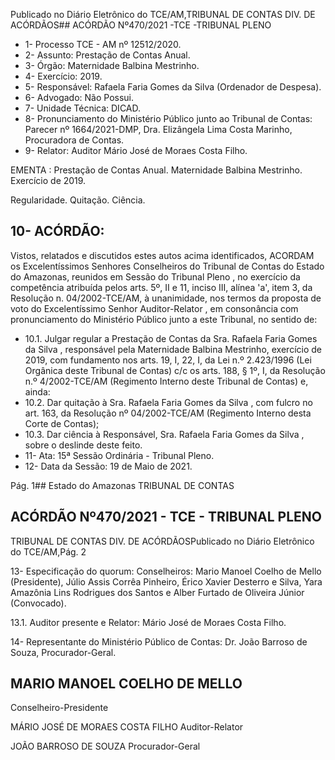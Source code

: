 Publicado  no  Diário  Eletrônico do TCE/AM,TRIBUNAL DE CONTAS DIV. DE ACÓRDÃOS## ACÓRDÃO Nº470/2021 -TCE -TRIBUNAL PLENO

- 1- Processo TCE - AM nº 12512/2020.
- 2- Assunto: Prestação de Contas Anual.
- 3- Órgão: Maternidade Balbina Mestrinho.
- 4- Exercício: 2019.
- 5- Responsável: Rafaela Faria Gomes da Silva (Ordenador de Despesa).
- 6- Advogado: Não Possui.
- 7- Unidade Técnica: DICAD.
- 8- Pronunciamento  do  Ministério  Público  junto  ao  Tribunal  de  Contas: Parecer  nº 1664/2021-DMP, Dra. Elizângela Lima Costa Marinho, Procuradora de Contas.
- 9- Relator: Auditor Mário José de Moraes Costa Filho.

EMENTA : Prestação de Contas Anual. Maternidade Balbina Mestrinho. Exercício de 2019.

Regularidade. Quitação. Ciência.

## 10-  ACÓRDÃO:

Vistos, relatados e discutidos estes autos acima identificados, ACORDAM os Excelentíssimos Senhores Conselheiros do Tribunal de Contas do Estado do Amazonas, reunidos em Sessão do Tribunal Pleno , no exercício da competência atribuída pelos arts. 5º, II e 11, inciso III, alínea 'a', item 3, da Resolução n. 04/2002-TCE/AM, à unanimidade, nos termos da proposta de voto do Excelentíssimo Senhor Auditor-Relator , em consonância com pronunciamento do Ministério Público junto a este Tribunal, no sentido de:

- 10.1. Julgar regular a Prestação de Contas da Sra. Rafaela Faria Gomes da Silva , responsável  pela  Maternidade  Balbina  Mestrinho,  exercício  de 2019,  com fundamento nos arts. 19,  I,  22, I,  da  Lei  n.º  2.423/1996  (Lei Orgânica deste Tribunal de Contas) c/c os arts. 188, § 1º, I, da Resolução n.º  4/2002-TCE/AM  (Regimento  Interno  deste  Tribunal  de  Contas)  e, ainda:
- 10.2. Dar quitação à Sra. Rafaela Faria Gomes da Silva ,  com fulcro no art. 163,  da  Resolução  nº  04/2002-TCE/AM (Regimento Interno  desta  Corte de Contas);
- 10.3. Dar ciência à Responsável, Sra. Rafaela Faria Gomes da Silva , sobre o deslinde deste feito.
- 11-  Ata: 15ª Sessão Ordinária - Tribunal Pleno.
- 12-  Data da Sessão: 19 de Maio de 2021.

Pág. 1## Estado do Amazonas TRIBUNAL DE CONTAS

## ACÓRDÃO Nº470/2021 - TCE - TRIBUNAL PLENO

TRIBUNAL DE CONTAS DIV. DE ACÓRDÃOSPublicado  no  Diário  Eletrônico do TCE/AM,Pág. 2

13-  Especificação do quorum: Conselheiros: Mario Manoel Coelho de Mello (Presidente), Júlio Assis Corrêa Pinheiro, Érico Xavier Desterro e Silva, Yara Amazônia Lins Rodrigues dos Santos e Alber Furtado de Oliveira Júnior (Convocado).

13.1. Auditor presente e Relator: Mário José de Moraes Costa Filho.

14-  Representante  do  Ministério  Público  de  Contas: Dr. João  Barroso  de  Souza, Procurador-Geral.

## MARIO MANOEL COELHO DE MELLO

Conselheiro-Presidente

MÁRIO JOSÉ DE MORAES COSTA FILHO Auditor-Relator

JOÃO BARROSO DE SOUZA Procurador-Geral